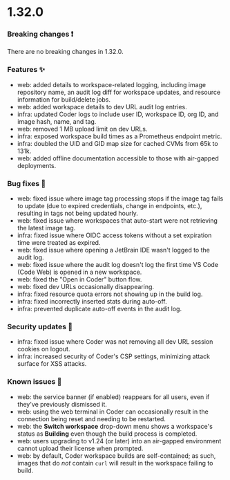 # 1.32.0

### Breaking changes ❗

There are no breaking changes in 1.32.0.

### Features ✨

- web: added details to workspace-related logging, including image repository
  name, an audit log diff for workspace updates, and resource information for
  build/delete jobs.
- web: added workspace details to dev URL audit log entries.
- infra: updated Coder logs to include user ID, workspace ID, org ID, and image
  hash, name, and tag.
- web: removed 1 MB upload limit on dev URLs.
- infra: exposed workspace build times as a Prometheus endpoint metric.
- infra: doubled the UID and GID map size for cached CVMs from 65k to 131k.
- web: added offline documentation accessible to those with air-gapped deployments.

### Bug fixes 🐛

- web: fixed issue where image tag processing stops if the image tag fails to
  update (due to expired credentials, change in endpoints, etc.), resulting in
  tags not being updated hourly.
- web: fixed issue where workspaces that auto-start were not retrieving the
  latest image tag.
- infra: fixed issue where OIDC access tokens without a set expiration time were
  treated as expired.
- web: fixed issue where opening a JetBrain IDE wasn't logged to the audit log.
- web: fixed issue where the audit log doesn't log the first time VS Code (Code
  Web) is opened in a new workspace.
- web: fixed the "Open in Coder" button flow.
- web: fixed dev URLs occasionally disappearing.
- infra: fixed resource quota errors not showing up in the build log.
- infra: fixed incorrectly inserted stats during auto-off.
- infra: prevented duplicate auto-off events in the audit log.

### Security updates 🔐

- infra: fixed issue where Coder was not removing all dev URL session cookies on
  logout.
- infra: increased security of Coder's CSP settings, minimizing attack surface
  for XSS attacks.

### Known issues 🔧

- web: the service banner (if enabled) reappears for all users, even if they've
  previously dismissed it.
- web: using the web terminal in Coder can occasionally result in the connection
  being reset and needing to be restarted.
- web: the **Switch workspace** drop-down menu shows a workspace's status as
  **Building** even though the build process is completed.
- web: users upgrading to v1.24 (or later) into an air-gapped environment cannot
  upload their license when prompted.
- web: by default, Coder workspace builds are self-contained; as such, images
  that do _not_ contain `curl` will result in the workspace failing to build.
